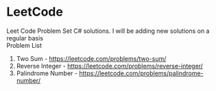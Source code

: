 # LeetCode
Leet Code Problem Set C# solutions. I will be adding new solutions on a regular basis \
Problem List 
1. Two Sum - https://leetcode.com/problems/two-sum/
2. Reverse Integer - https://leetcode.com/problems/reverse-integer/
3. Palindrome Number - https://leetcode.com/problems/palindrome-number/
